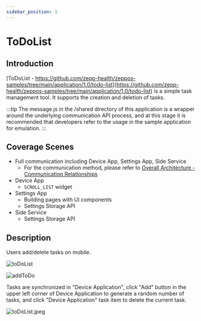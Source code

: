 ```yaml
---
sidebar_position: 1
---
```


# ToDoList

## Introduction

[ToDoList - https://github.com/zepp-health/zeppos-samples/tree/main/application/1.0/todo-list](https://github.com/zepp-health/zeppos-samples/tree/main/application/1.0/todo-list) is a simple task management tool. It supports the creation and deletion of tasks.

:::tip
The message.js in the /shared directory of this application is a wrapper around the underlying communication API process, and at this stage it is recommended that developers refer to the usage in the sample application for emulation.
:::

## Coverage Scenes

- Full communication including Device App, Settings App, Side Service
  - For the communication method, please refer to [Overall Architecture - Communication Relationships](../../guides/architecture/arc.mdx)
- Device App
  - `SCROLL_LIST` widget
- Settings App
  - Building pages with UI components
  - Settings Storage API
- Side Service
  - Settings Storage API

## Description

Users add/delete tasks on mobile.

![toDoList](/img/sample/app/toDoList.jpg)

![addToDo](/img/sample/app/addToDo.jpg)

Tasks are synchronized in "Device Application", click "Add" button in the upper left corner of Device Application to generate a random number of tasks, and click "Device Application" task item to delete the current task.

![toDoList.jpeg](/img/sample/app/toDoDevice.jpg)

